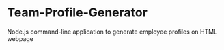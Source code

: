 # Team-Profile-Generator
Node.js command-line application to generate employee profiles on HTML webpage
